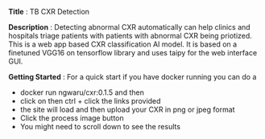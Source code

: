 **Title** : TB CXR Detection

**Description** : Detecting abnormal CXR automatically can help clinics and hospitals triage patients with patients with abnormal CXR being priotized. This is a web app based CXR classification AI model. It is based on a finetuned VGG16 on tensorflow library and uses taipy for the web interface GUI.



**Getting Started** : For a quick start if you have docker running you can do a 
- docker run ngwaru/cxr:0.1.5 and then
- click on then ctrl + click the links provided
- the site will load and then upload your CXR in png or jpeg format
- Click the process image button
- You might need to scroll down to see the results

